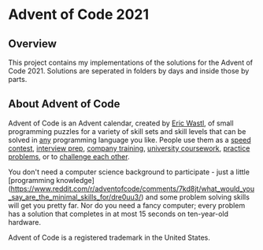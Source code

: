 # Advent of Code 2021

## Overview
This project contains my implementations of the solutions for the Advent of Code 2021.
Solutions are seperated in folders by days and inside those by parts.

## About Advent of Code
Advent of Code is an Advent calendar, created by [Eric Wastl](https://github.com/topaz), 
of small programming puzzles for a variety of skill sets and skill levels that can be 
solved in [any](https://github.com/search?q=advent+of+code) programming language you like. 
People use them as a [speed contest](https://adventofcode.com/leaderboard), 
[interview prep](https://y3l2n.com/2018/05/09/interview-prep-advent-of-code/), 
[company training](https://twitter.com/pgoultiaev/status/950805811583963137), 
[university coursework](https://gitlab.com/imhoffman/fa19b4-mat3006/wikis/home), 
[practice problems](https://comp215.blogs.rice.edu/), or to 
[challenge each other](https://www.reddit.com/r/adventofcode/search?q=flair%3Aupping&restrict_sr=on).

You don't need a computer science background to participate - just a little [programming knowledge]
(https://www.reddit.com/r/adventofcode/comments/7kd8jt/what_would_you_say_are_the_minimal_skills_for/dre0uu3/)
and some problem solving skills will get you pretty far. Nor do you need a fancy computer; 
every problem has a solution that completes in at most 15 seconds on ten-year-old hardware.

Advent of Code is a registered trademark in the United States.
